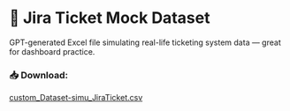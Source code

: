 # 📁 Jira Ticket Mock Dataset
GPT-generated Excel file simulating real-life ticketing system data — great for dashboard practice.

### 📥 Download:
[custom_Dataset-simu_JiraTicket.csv](https://github.com/Raven-D3v/data-analytics-portfolio/blob/dd852a109ac21871d67d424b774dec1aff7521c8/Resources/Customized%20Dataset/Custom%20Data%20-%20Simulating%20Jira%20Tickets/custom_Dataset-simu_JiraTicket.csv)
